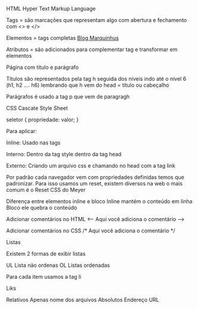 HTML Hyper Text Markup Language

Tags = são marcações que representam algo com abertura e fechamento com <> e </>

Elementos = tags completas <a href="https://marquinhusgoncalves.com">Blog Marquinhus</a>

Atributos = são adicionados para complementar tag e transformar em elementos

Página com título e parágrafo

Títulos são representados pela tag h seguida dos níveis indo até o nível 6 (h1, h2 .... h6) lembrando que h vem do head = título ou cabeçalho

Parágrafos é usado a tag p que vem de paragragh

CSS Cascate Style Sheet

seletor {
  propriedade: valor;
}

Para aplicar:

Inline: Usado nas tags

Interno: Dentro da tag style dentro da tag head

Externo: Criando um arquivo css e chamando no head com a tag link

Por padrão cada navegador vem com propriedades definidas temos que padronizar. Para isso usamos um reset, existem diversos na web o mais comum é o Reset CSS do Meyer

Diferença entre elementos inline e bloco
Inline mantém o conteúdo em linha
Bloco ele quebra o conteúdo

Adicionar comentários no HTML
<-- Aqui você adiciona o comentário -->

Adicionar comentários no CSS
/* Aqui você adiciona o comentário */

Listas

Existem 2 formas de exibir listas

UL Lista não ordenas
OL Listas ordenadas

Para cada item usamos a tag li

Liks

Relativos Apenas nome dos arquivos
Absolutos Endereço URL